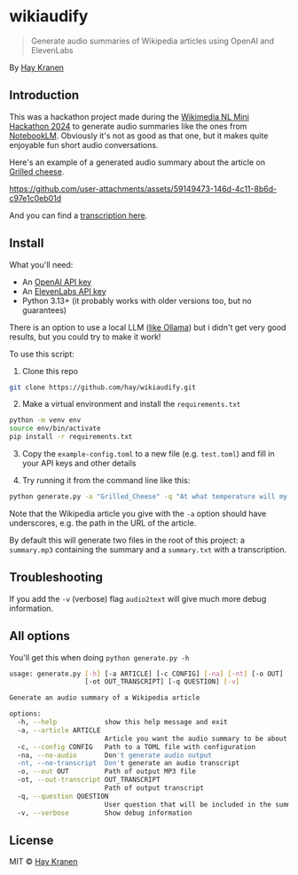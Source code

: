 # wikiaudify
> Generate audio summaries of Wikipedia articles using OpenAI and ElevenLabs

By [Hay Kranen](http://www.haykranen.nl)

## Introduction
This was a hackathon project made during the [Wikimedia NL Mini Hackathon 2024](https://nl.wikimedia.org/wiki/Mini_Hackathon_November_2024) to generate audio summaries like the ones from [NotebookLM](https://blog.google/technology/ai/notebooklm-audio-overviews/). Obviously it's not as good as that one, but it makes quite enjoyable fun short audio conversations.

Here's an example of a generated audio summary about the article on [Grilled cheese](https://en.wikipedia.org/wiki/Grilled_cheese).

https://github.com/user-attachments/assets/59149473-146d-4c11-8b6d-c97e1c0eb01d

And you can find a <a href="data/grilled_cheese.txt">transcription here</a>.

## Install
What you'll need:
* An [OpenAI API key](https://openai.com/api/)
* An [ElevenLabs API key](https://elevenlabs.io/api)
* Python 3.13+ (it probably works with older versions too, but no guarantees)

There is an option to use a local LLM ([like Ollama](https://ollama.com/)) but i didn't get very good results, but you could try to make it work!

To use this script:
1. Clone this repo
```bash
git clone https://github.com/hay/wikiaudify.git
```

2. Make a virtual environment and install the `requirements.txt`
```bash
python -m venv env
source env/bin/activate
pip install -r requirements.txt
```

3. Copy the `example-config.toml` to a new file (e.g. `test.toml`) and fill in your API keys and other details

4. Try running it from the command line like this:
```bash
python generate.py -a "Grilled_Cheese" -q "At what temperature will my cheese melt?" -c test.toml
```

Note that the Wikipedia article you give with the `-a` option should have underscores, e.g. the path in the URL of the article.

By default this will generate two files in the root of this project: a `summary.mp3` containing the summary and a `summary.txt` with a transcription.

## Troubleshooting
If you add the `-v` (verbose) flag `audio2text` will give much more debug information.

## All options
You'll get this when doing `python generate.py -h`

```bash
usage: generate.py [-h] [-a ARTICLE] [-c CONFIG] [-na] [-nt] [-o OUT]
                   [-ot OUT_TRANSCRIPT] [-q QUESTION] [-v]

Generate an audio summary of a Wikipedia article

options:
  -h, --help            show this help message and exit
  -a, --article ARTICLE
                        Article you want the audio summary to be about
  -c, --config CONFIG   Path to a TOML file with configuration
  -na, --no-audio       Don't generate audio output
  -nt, --no-transcript  Don't generate an audio transcript
  -o, --out OUT         Path of output MP3 file
  -ot, --out-transcript OUT_TRANSCRIPT
                        Path of output transcript
  -q, --question QUESTION
                        User question that will be included in the summary
  -v, --verbose         Show debug information
```

## License
MIT &copy; [Hay Kranen](http://www.haykranen.nl)
